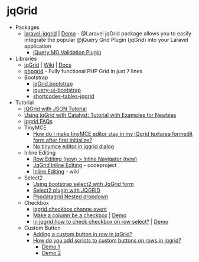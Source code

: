 # jqGrid
* Packages
    - [laravel-jqgrid](https://goo.gl/E1Hccj) | [Demo](http://goo.gl/c7G2QU) - @Laravel jqGrid package allows you to easily integrate the popular @jQuery Grid Plugin (jqGrid) into your Laravel application
        - [jQuery MG Validation Plugin](http://goo.gl/iY9662)
* Libraries
    - [jqGrid](http://goo.gl/cYdIB8) | [Wiki](http://goo.gl/dBrzB8) | [Docs](http://goo.gl/gd3PEC)
    - [phpgrid](http://www.phpgrid.org/demo-center/) - Fully functional PHP Grid in just 7 lines
    - Bootstrap
        - [jqGrid.bootstrap](http://goo.gl/UTkven)
        - [jquery-ui-bootstrap](https://goo.gl/4Cijfk)
        - [shortcodes-tables-jqgrid](http://goo.gl/45W7rC)
* Tutorial
    - [jQGrid with JSON Tutorial](http://goo.gl/z3d9fn)
    - [Using jqGrid with Catalyst: Tutorial with Examples for Newbies](http://goo.gl/gjctBZ)
    - [jqgrid FAQs](http://goo.gl/0N2yiJ)
    - TinyMCE
        - [How do I make tinyMCE editor stay in my jQgrid textarea formedit form after first initialize?](http://goo.gl/1yyYQW)
        - [No tinymce editor in jqgrid dialog](http://goo.gl/JK35M3)
    - Inline Editing
        - [Row Editing (new) > Inline Navigator (new)](http://jsfiddle.net/VTL4x/3/)
        - [JqGrid Inline Editing](http://goo.gl/oDn2gl) - codeproject
        - [Inline Editing](http://goo.gl/hZcIXH) - wiki
    - Select2
        - [Using bootstrap select2 with JqGrid form](http://goo.gl/XNpnMY)
        - [Select2 plugin with JQGRID](http://jsfiddle.net/mkdizajn/Qaa7L/58/)
        - [Phpdatagrid Nested dropdown](http://goo.gl/WJ0bLd)
    - Checkbox
        - [jqgrid checkbox change event](http://goo.gl/GpEuvu)
        - [Make a column be a checkbox](http://goo.gl/ofbDWi) | [Demo](http://goo.gl/LlSQx4)
        - [In jqgrid how to check checkbox on row select?](http://goo.gl/ZTG1Uu) | [Demo](http://jsfiddle.net/tr5RA/14/)
    - Custom Button
        - [Adding a custom button in row in jqGrid?](http://goo.gl/VNgHdi)
        - [How do you add scripts to custom buttons on rows in jqgrid?](http://goo.gl/J4pyXg)
            - [Demo 1](http://goo.gl/5C4EUL)
            - [Demo 2](http://goo.gl/M0EblW)
